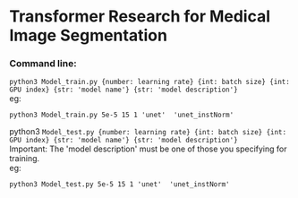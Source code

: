 # Transformer Research for Medical Image Segmentation

### Command line:
```python3 Model_train.py {number: learning rate} {int: batch size} {int: GPU index} {str: 'model name'} {str: 'model description'}```\
eg:
```
python3 Model_train.py 5e-5 15 1 'unet'  'unet_instNorm'
```

python3 ```Model_test.py {number: learning rate} {int: batch size} {int: GPU index} {str: 'model name'} {str: 'model description'}```\
Important: The 'model description' must be one of those you specifying for training.\
eg:
```
python3 Model_test.py 5e-5 15 1 'unet'  'unet_instNorm'
```

